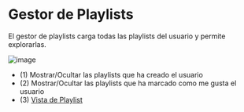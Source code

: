 # Gestor de Playlists

El gestor de playlists carga todas las playlists del usuario y permite explorarlas.

![image](https://user-images.githubusercontent.com/10118909/176486795-700905bc-bdb8-478f-8f90-c6d567069712.png)

- (1) Mostrar/Ocultar las playlists que ha creado el usuario
- (2) Mostrar/Ocultar las playlists que ha marcado como me gusta el usuario
- (3) [Vista de Playlist](./playlistView.md)
